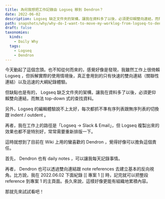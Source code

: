 ```yaml
---
title: 為何我想把工作記錄由 Logseq 移到 Dendron？
date: 2022-06-02
description: Logseq 缺乏文件夾的架構，讓我在資料多了以後，必須更仰賴雙向連結，而無法 top-down 式的查找資料
path: snapshots/why/why-do-I-want-to-move-my-worklog-from-logseq-to-dendron
draft: false
taxonomies:
  kinds: 
    - Daily Why
  tags: 
    - Logseq
    - Dendron
---
```


今天動起了這個念頭。也不知從何而來的，感覺好像是發現，我雖然工作上很倚賴 Logseq ，但拆解實際的使用情境後，真正會用到的只有快速的雙向連結（關聯性連結）以及迅速的大綱紀錄體驗。

但缺點也是有的， Logseq 缺乏文件夾的架構，讓我在資料多了以後，必須更仰賴雙向連結，而無法 top-down 式的查找資料。

另外，Logseq 的編輯體驗說不上太好，每次都抓不準有序列表跟無序列表的切換跟 indent / outdent 。

再者，我在工作上的路徑是「Logseq → Slack & Email」，但 Logseq 複製出來的效果也都不是特別好，常常需要重新排版一下。

這時就想到了目前在 Wiki 上用的蠻喜歡的 Dendron ，覺得好像可以擔負這個責任。

首先， Dendron 也有 daily notes ，可以讓我每天記錄事情。

再者， Dendron 也可以透過雙向連結跟 note references 去建立基本的反向視角。比方說，我在 2022.06.02 下面紀錄 \[[ 專案 1 ]] 時，記完就可以把整段 reference 到專案 1 的主頁面。長久來說，這樣好像更能有組織地累積內容。

那就先來試試看吧！